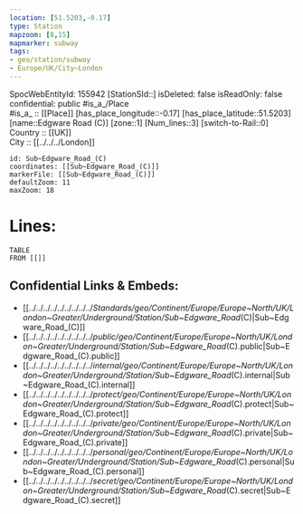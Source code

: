 ```yaml
---
location: [51.5203,-0.17] 
type: Station 
mapzoom: [8,15] 
mapmarker: subway 
tags:
- geo/station/subway
- Europe/UK/City~London
---
```

SpocWebEntityId: 155942
[StationSId::] 
isDeleted: false
isReadOnly: false
confidential: public
#is_a_/Place  
#is_a_ :: [[Place]] 
[has_place_longitude::-0.17] 
[has_place_latitude::51.5203] 
[name::Edgware Road (C)] 
[zone::1] 
[Num_lines::3] 
[switch-to-Rail::0] 
Country :: [[UK]]  
City :: [[../../../London]]  


```leaflet
id: Sub~Edgware_Road_(C)
coordinates: [[Sub~Edgware_Road_(C)]] 
markerFile: [[Sub~Edgware_Road_(C)]] 
defaultZoom: 11 
maxZoom: 18
```


# Lines: 
```dataview
TABLE 
FROM [[]] 
```

## Confidential Links & Embeds: 
- [[../../../../../../../../../_Standards/geo/Continent/Europe/Europe~North/UK/London~Greater/Underground/Station/Sub~Edgware_Road_(C)|Sub~Edgware_Road_(C)]] 
- [[../../../../../../../../../_public/geo/Continent/Europe/Europe~North/UK/London~Greater/Underground/Station/Sub~Edgware_Road_(C).public|Sub~Edgware_Road_(C).public]] 
- [[../../../../../../../../../_internal/geo/Continent/Europe/Europe~North/UK/London~Greater/Underground/Station/Sub~Edgware_Road_(C).internal|Sub~Edgware_Road_(C).internal]] 
- [[../../../../../../../../../_protect/geo/Continent/Europe/Europe~North/UK/London~Greater/Underground/Station/Sub~Edgware_Road_(C).protect|Sub~Edgware_Road_(C).protect]] 
- [[../../../../../../../../../_private/geo/Continent/Europe/Europe~North/UK/London~Greater/Underground/Station/Sub~Edgware_Road_(C).private|Sub~Edgware_Road_(C).private]] 
- [[../../../../../../../../../_personal/geo/Continent/Europe/Europe~North/UK/London~Greater/Underground/Station/Sub~Edgware_Road_(C).personal|Sub~Edgware_Road_(C).personal]] 
- [[../../../../../../../../../_secret/geo/Continent/Europe/Europe~North/UK/London~Greater/Underground/Station/Sub~Edgware_Road_(C).secret|Sub~Edgware_Road_(C).secret]] 
